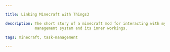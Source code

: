```yaml
---

title: Linking Minecraft with Things3

description: The short story of a minecraft mod for interacting with my task
             management system and its inner workings.

tags: minecraft, task-management

---
```


